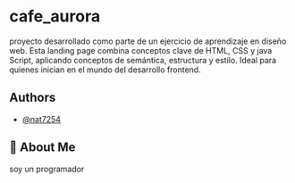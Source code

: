 
# cafe_aurora

proyecto desarrollado como parte de un ejercicio de aprendizaje en diseño web. Esta landing page combina  conceptos clave de HTML, CSS y java Script, aplicando conceptos de semántica, estructura y estilo. Ideal para quienes inician en el mundo del desarrollo frontend.

## Authors

- [@nat7254](https://www.github.com/octokatherine)


## 🚀 About Me
soy un programador

